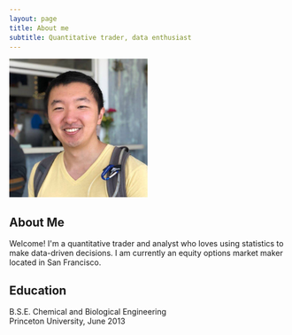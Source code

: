 ```yaml
---
layout: page
title: About me
subtitle: Quantitative trader, data enthusiast
---
```


<img src="/img/profile.jpg" width="250px"/>

## About Me

Welcome! I'm a quantitative trader and analyst who loves using statistics to make data-driven decisions. I am currently an equity options market maker located in San Francisco.

## Education

B.S.E. Chemical and Biological Engineering  
Princeton University, June 2013
